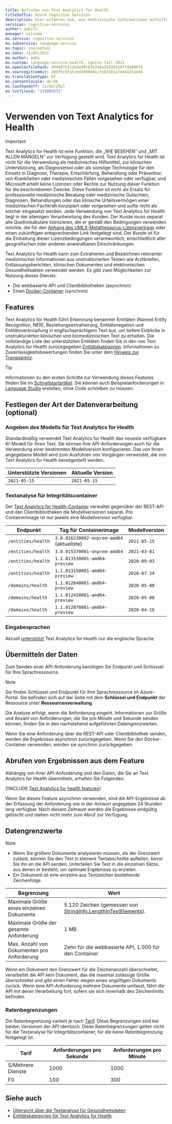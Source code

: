 ```yaml
---
title: Aufrufen von Text Analytics for Health
titleSuffix: Azure Cognitive Services
description: Hier erfahren Sie, wie medizinische Informationen mithilfe von Text Analytics for Health aus unstrukturiertem klinischem Text extrahiert und bezeichnet werden.
services: cognitive-services
author: aahill
manager: nitinme
ms.service: cognitive-services
ms.subservice: language-service
ms.topic: conceptual
ms.date: 11/02/2021
ms.author: aahi
ms.custom: language-service-health, ignite-fall-2021
ms.openlocfilehash: d94e07b312bda98c6317e8a2b020510ffda800f4
ms.sourcegitcommit: 106f5c9fa5c6d3498dd1cfe63181a7ed4125ae6d
ms.translationtype: HT
ms.contentlocale: de-DE
ms.lasthandoff: 11/02/2021
ms.locfileid: "131095531"
---
```

# <a name="how-to-use-text-analytics-for-health"></a>Verwenden von Text Analytics for Health

> [!IMPORTANT] 
> Text Analytics for Health ist eine Funktion, die „WIE BESEHEN“ und „MIT ALLEN MÄNGELN“ zur Verfügung gestellt wird. Text Analytics for Health ist nicht für die Verwendung als medizinisches Hilfsmittel, zur klinischen Unterstützung, als Diagnosetool oder als sonstige Technologie für den Einsatz in Diagnose, Therapie, Entschärfung, Behandlung oder Prävention von Krankheiten oder medizinischen Fällen vorgesehen oder verfügbar, und Microsoft erteilt keine Lizenzen oder Rechte zur Nutzung dieser Funktion für die beschriebenen Zwecke. Diese Funktion ist nicht als Ersatz für professionelle medizinische Beratung oder medizinische Gutachten, Diagnosen, Behandlungen oder das klinische Urteilsvermögen einer medizinischen Fachkraft konzipiert oder vorgesehen und sollte nicht als solcher eingesetzt werden. Jede Verwendung von Text Analytics for Health liegt in der alleinigen Verantwortung des Kunden. Der Kunde muss separat alle Quellvokabulare lizenzieren, die er gemäß den Bedingungen verwenden möchte, die für den [Anhang des UMLS-Metathesaurus-Lizenzvertrags](https://www.nlm.nih.gov/research/umls/knowledge_sources/metathesaurus/release/license_agreement_appendix.html) oder einen zukünftigen entsprechenden Link festgelegt sind. Der Kunde ist für die Einhaltung dieser Lizenzbedingungen verantwortlich, einschließlich aller geografischen oder anderen anwendbaren Einschränkungen.


Text Analytics for Health kann zum Extrahieren und Bezeichnen relevanter medizinischer Informationen aus unstrukturierten Texten wie Arztbriefen, Entlassungsberichten, klinischen Dokumenten und elektronischen Gesundheitsakten verwendet werden.  Es gibt zwei Möglichkeiten zur Nutzung dieses Diensts: 

* Die webbasierte API und Clientbibliotheken (asynchron)
* Einen [Docker-Container](use-containers.md) (synchron)

## <a name="features"></a>Features

Text Analytics for Health führt Erkennung benannter Entitäten (Named Entity Recognition, NER), Beziehungsextrahierung, Entitätsnegation und Entitätsverknüpfung in englischsprachigem Text aus, um tiefere Einblicke in unstrukturierten klinischen und biomedizinischen Text zu erhalten. Die vollständige Liste der unterstützten Entitäten finden Sie in den von Text Analytics for Health zurückgegeben [Entitätskategorien](../concepts/health-entity-categories.md). Informationen zu Zuverlässigkeitsbewertungen finden Sie unter dem [Hinweis zur Transparenz](/legal/cognitive-services/text-analytics/transparency-note#general-guidelines-to-understand-and-improve-performance?context=/azure/cognitive-services/text-analytics/context/context). 

> [!TIP]
> Informationen zu den ersten Schritte zur Verwendung dieses Features finden Sie im [Schnellstartartikel](../quickstart.md). Sie können auch Beispielanforderungen in [Language Studio](../../language-studio.md) erstellen, ohne Code schreiben zu müssen.

## <a name="determine-how-to-process-the-data-optional"></a>Festlegen der Art der Datenverarbeitung (optional)

### <a name="specify-the-text-analytics-for-health-model"></a>Angeben des Modells für Text Analytics for Health

Standardmäßig verwendet Text Analytics for Health das neueste verfügbare KI-Modell für Ihren Text. Sie können Ihre API-Anforderungen auch für die Verwendung einer bestimmten Modellversion konfigurieren. Das von Ihnen angegebene Modell wird zum Ausführen von Vorgängen verwendet, die von Text Analytics for Health bereitgestellt werden.

| Unterstützte Versionen | Aktuelle Version |
|--|--|
| `2021-05-15` | `2021-05-15`   |

### <a name="text-analytics-for-health-container"></a>Textanalyse für Integritätscontainer

Der [Text Analytics for Health-Container](use-containers.md) verwaltet gegenüber der REST-API und den Clientbibliotheken die Modellversionen separat. Pro Containerimage ist nur jeweils eine Modellversion verfügbar.

| Endpunkt                        | Tag für Containerimage                     | Modellversion |
|---------------------------------|-----------------------------------------|---------------|
| `/entities/health`              | `3.0.016230002-onprem-amd64` (aktuellste)            | `2021-05-15`  |
| `/entities/health`              | `3.0.015370001-onprem-amd64`            | `2021-03-01`  |
| `/entities/health`              | `1.1.013530001-amd64-preview`           | `2020-09-03`  |
| `/entities/health`              | `1.1.013150001-amd64-preview`           | `2020-07-24`  |
| `/domains/health`               | `1.1.012640001-amd64-preview`           | `2020-05-08`  |
| `/domains/health`               | `1.1.012420001-amd64-preview`           | `2020-05-08`  |
| `/domains/health`               | `1.1.012070001-amd64-preview`           | `2020-04-16`  |

### <a name="input-languages"></a>Eingabesprachen

Aktuell [unterstützt](../language-support.md) Text Analytics for Health nur die englische Sprache. 

## <a name="submitting-data"></a>Übermitteln der Daten

Zum Senden einer API-Anforderung benötigen Sie Endpunkt und Schlüssel für Ihre Sprachressource.

> [!NOTE]
> Sie finden Schlüssel und Endpunkt für Ihre Sprachressource im Azure-Portal. Sie befinden sich auf der Seite mit dem **Schlüssel und Endpunkt** der Ressource unter **Ressourcenverwaltung**. 

Die Analyse erfolgt, wenn die Anforderung eingeht. Informationen zur Größe und Anzahl von Anforderungen, die Sie pro Minute und Sekunde senden können, finden Sie in den nachstehend aufgeführten Datengrenzwerten.

Wenn Sie eine Anforderung über die REST-API oder Clientbibliothek senden, werden die Ergebnisse asynchron zurückgegeben. Wenn Sie den Docker-Container verwenden, werden sie synchron zurückgegeben.  


## <a name="getting-results-from-the-feature"></a>Abrufen von Ergebnissen aus dem Feature

Abhängig von Ihrer API-Anforderung und den Daten, die Sie an Text Analytics for Health übermitteln, erhalten Sie Folgendes:

[!INCLUDE [Text Analytics for health features](../includes/features.md)]


Wenn Sie dieses Feature asynchron verwenden, sind die API-Ergebnisse ab der Erfassung der Anforderung wie in der Antwort angegeben 24 Stunden lang verfügbar. Nach diesem Zeitraum werden die Ergebnisse endgültig gelöscht und stehen nicht mehr zum Abruf zur Verfügung.

## <a name="data-limits"></a>Datengrenzwerte

> [!NOTE]
> * Wenn Sie größere Dokumente analysieren müssen, als der Grenzwert zulässt, können Sie den Text in kleinere Textabschnitte aufteilen, bevor Sie ihn an die API senden. Unterteilen Sie Text in die einzelnen Sätze, aus denen er besteht, um optimale Ergebnisse zu erzielen.
> * Ein Dokument ist eine einzelne aus Textzeichen bestehende Zeichenfolge.  

| Begrenzung | Wert |
|------------------------|---------------|
| Maximale Größe eines einzelnen Dokuments | 5\.120 Zeichen (gemessen von [StringInfo.LengthInTextElements](/dotnet/api/system.globalization.stringinfo.lengthintextelements)). |
| Maximale Größe der gesamte Anforderung | 1 MB |
| Max. Anzahl von Dokumenten pro Anforderung | Zehn für die webbasierte API, 1.000 für den Container |

Wenn ein Dokument den Grenzwert für die Zeichenanzahl überschreitet, verarbeitet die API kein Dokument, das die maximal zulässige Größe überschreitet und gibt einen Fehler wegen eines ungültigen Dokuments zurück. Wenn eine API-Anforderung mehrere Dokumente umfasst, fährt die API mit deren Verarbeitung fort, sofern sie sich innerhalb des Zeichenlimits befinden.

### <a name="rate-limits"></a>Ratenbegrenzungen

Die Ratenbegrenzung variiert je nach [Tarif](https://aka.ms/unifiedLanguagePricing). Diese Begrenzungen sind bei beiden Versionen der API identisch. Diese Ratenbegrenzungen gelten nicht für die Textanalyse für Integritätscontainer, für die keine Ratenbegrenzung festgelegt ist.

| Tarif          | Anforderungen pro Sekunde | Anforderungen pro Minute |
|---------------|---------------------|---------------------|
| S/Mehrere Dienste | 1000                | 1000                |
| F0         | 100                 | 300                 |

## <a name="see-also"></a>Siehe auch

* [Übersicht über die Textanalyse für Gesundheitsdaten](../overview.md)
* [Entitätskategorien für Text Analytics for Health](../concepts/health-entity-categories.md)
